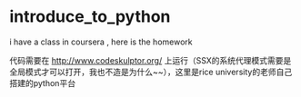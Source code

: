 # introduce_to_python
i have a class in coursera , here is the homework

代码需要在
http://www.codeskulptor.org/ 上运行（SSX的系统代理模式需要是全局模式才可以打开，我也不造是为什么~~），这里是rice university的老师自己搭建的python平台
